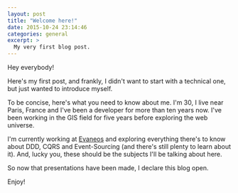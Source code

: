 ```yaml
---
layout: post
title: "Welcome here!"
date: 2015-10-24 23:14:46
categories: general
excerpt: >
  My very first blog post.
---
```


Hey everybody!

Here's my first post, and frankly, I didn't want to start with a technical one, but just wanted to introduce myself.

To be concise, here's what you need to know about me. I'm 30, I live near Paris, France and I've been a developer for more than ten years now. I've been working in the GIS field for five years before exploring the web universe.

I'm currently working at [Evaneos](http://www.evaneos.com) and exploring everything there's to know about DDD, CQRS and Event-Sourcing (and there's still plenty to learn about it). And, lucky you, these should be the subjects I'll be talking about here.

So now that presentations have been made, I declare this blog open.

Enjoy!